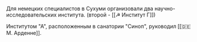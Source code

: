 Для немецких специалистов в Сухуми организовали два научно-исследовательских института. (второй - [[☭ Институт Г]])

Институтом "А", расположенным в санатории "Синоп", руководил [[🇩🇪 М. Арденне]]. 